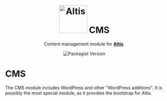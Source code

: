 <h1 align="center"><img src="https://make.hmn.md/altis/Altis-logo.svg" width="89" alt="Altis" /> CMS</h1>

<p align="center">Content management module for <strong><a href="https://altisdxp.com/">Altis</a></strong>.</p>

<p align="center"><img alt="Packagist Version" src="https://img.shields.io/packagist/v/altis/cms.svg"></p>

# CMS

The CMS module includes WordPress and other "WordPress additions". It is possibly the most special module, as it provides the bootstrap for Altis.
